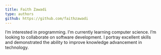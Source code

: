 ```yaml
---
title: Faith Zawadi
type: authors
github: https://github.com/faithzawadi
---
```

I’m interested in programming. I’m currently learning computer science. I’m looking to collaborate on software development. I  portray excellent skills and demonstrated the ability to improve knowledge advancement in technology.